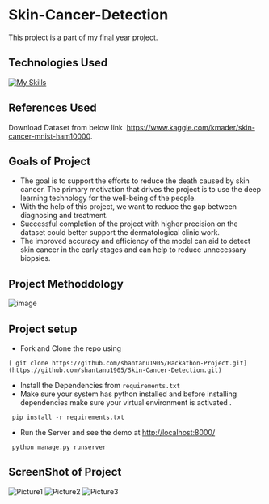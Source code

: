# Skin-Cancer-Detection

This project is a part of my final year project. 

## Technologies Used 
[![My Skills](https://skillicons.dev/icons?i=bootstrap,css,django,github,html,py,tensorflow&perline=7)](https://skillicons.dev)

## References Used
Download Dataset from below link
 https://www.kaggle.com/kmader/skin-cancer-mnist-ham10000.
 
## Goals of Project 
- The goal is to support the efforts to reduce the death caused by skin cancer. The primary motivation that drives the project is to use the deep learning  technology for the well-being of the people. 
- With the help of this project, we want to reduce the gap between diagnosing and treatment.
- Successful completion of the project with higher precision on the dataset could better support the dermatological clinic work. 
- The improved accuracy and efficiency of the model can aid to detect skin cancer in the early stages and can help to reduce unnecessary biopsies.

## Project Methoddology

![image](https://github.com/shantanu1905/Skin-Cancer-Detection/assets/59206895/b7084c95-dfc4-40c2-8c91-250476b1ebed)

## Project setup 
- Fork and Clone the repo using
```
[ git clone https://github.com/shantanu1905/Hackathon-Project.git](https://github.com/shantanu1905/Skin-Cancer-Detection.git)
```
- Install the Dependencies from `requirements.txt`
- Make sure your system has python installed and before installing dependencies make sure your virtual environment is activated .
```
 pip install -r requirements.txt 
```
- Run the Server and see the demo at [http://localhost:8000/](http://localhost:8000/)
```
 python manage.py runserver
```

## ScreenShot of Project
![Picture1](https://github.com/shantanu1905/Skin-Cancer-Detection/assets/59206895/30057c3e-c31f-472a-8263-fcfe88caac3b)
![Picture2](https://github.com/shantanu1905/Skin-Cancer-Detection/assets/59206895/891219fb-ffd6-4f5d-b136-f610fdf10be2)
![Picture3](https://github.com/shantanu1905/Skin-Cancer-Detection/assets/59206895/2608e31e-bc73-4611-95e1-f827a42d3ef3)
